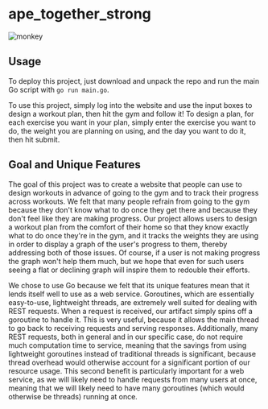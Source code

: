 # ape_together_strong
![monkey](https://chadpaste.com/f/wtcwkifwlo.jpg)

## Usage
To deploy this project, just download and unpack the repo and run the main Go script with `go run main.go`.

To use this project, simply log into the website and use the input boxes to design a workout plan, then hit the gym and follow it! To design a plan, for each exercise you want in your plan, simply enter the exercise you want to do, the weight you are planning on using, and the day you want to do it, then hit submit.

## Goal and Unique Features
The goal of this project was to create a website that people can use to design workouts in advance of going to the gym and to track their progress across workouts. We felt that many people refrain from going to the gym because they don't know what to do once they get there and because they don't feel like they are making progress. Our project allows users to design a workout plan from the comfort of their home so that they know exactly what to do once they're in the gym, and it tracks the weights they are using in order to display a graph of the user's progress to them, thereby addressing both of those issues. Of course, if a user is not making progress the graph won't help them much, but we hope that even for such users seeing a flat or declining graph will inspire them to redouble their efforts.

We chose to use Go because we felt that its unique features mean that it lends itself well to use as a web service. Goroutines, which are essentially easy-to-use, lightweight threads, are extremely well suited for dealing with REST requests. When a request is received, our artifact simply spins off a goroutine to handle it. This is very useful, because it allows the main thread to go back to receiving requests and serving responses. Additionally, many REST requests, both in general and in our specific case, do not require much computation time to service, meaning that the savings from using lightweight goroutines instead of traditional threads is significant, because thread overhead would otherwise account for a significant portion of our resource usage. This second benefit is particularly important for a web service, as we will likely need to handle requests from many users at once, meaning that we will likely need to have many goroutines (which would otherwise be threads) running at once.
